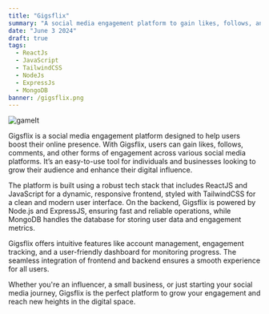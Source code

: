 ```yaml
---
title: "Gigsflix"
summary: "A social media engagement platform to gain likes, follows, and more."
date: "June 3 2024"
draft: true 
tags:
  - ReactJs
  - JavaScript
  - TailwindCSS
  - NodeJs
  - ExpressJs
  - MongoDB
banner: /gigsflix.png
---
```


![gameIt](/gigsflix.png)

Gigsflix is a social media engagement platform designed to help users boost their online presence. With Gigsflix, users can gain likes, follows, comments, and other forms of engagement across various social media platforms. It’s an easy-to-use tool for individuals and businesses looking to grow their audience and enhance their digital influence.

The platform is built using a robust tech stack that includes ReactJS and JavaScript for a dynamic, responsive frontend, styled with TailwindCSS for a clean and modern user interface. On the backend, Gigsflix is powered by Node.js and ExpressJS, ensuring fast and reliable operations, while MongoDB handles the database for storing user data and engagement metrics.

Gigsflix offers intuitive features like account management, engagement tracking, and a user-friendly dashboard for monitoring progress. The seamless integration of frontend and backend ensures a smooth experience for all users.

Whether you're an influencer, a small business, or just starting your social media journey, Gigsflix is the perfect platform to grow your engagement and reach new heights in the digital space.
